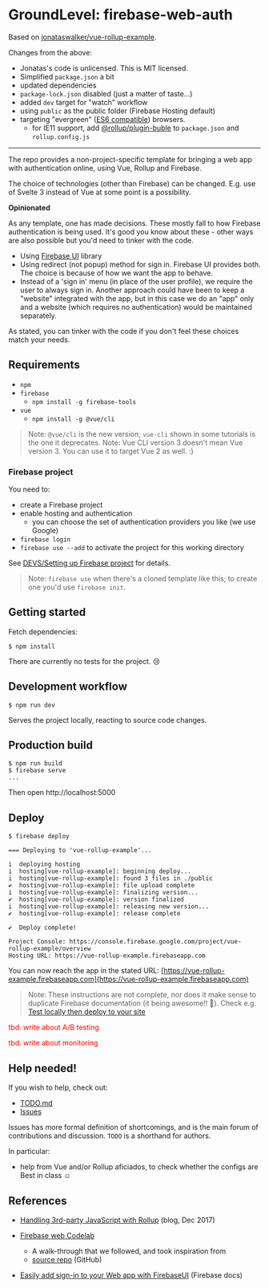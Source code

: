 # GroundLevel: firebase-web-auth

<!-- tbd. logo of GroundLevel -->

Based on [jonataswalker/vue-rollup-example](https://github.com/jonataswalker/vue-rollup-example).

Changes from the above:

- Jonatas's code is unlicensed. This is MIT licensed.
- Simplified `package.json` a bit
- updated dependencies
- `package-lock.json` disabled (just a matter of taste...)
- added `dev` target for "watch" workflow
- using `public` as the public folder (Firebase Hosting default)
- targeting "evergreen" ([ES6 compatible](https://caniuse.com/#search=ES6%20modules)) browsers.
  - for IE11 support, add [@rollup/plugin-buble](https://github.com/rollup/plugins/tree/master/packages/buble) to `package.json` and `rollup.config.js`

---
  
The repo provides a non-project-specific template for bringing a web app with authentication online, using Vue, Rollup and Firebase.

The choice of technologies (other than Firebase) can be changed. E.g. use of Svelte 3 instead of Vue at some point is a possibility.

**Opinionated**

As any template, one has made decisions. These mostly fall to how Firebase authentication is being used. It's good you know about these - other ways are also possible but you'd need to tinker with the code.

- Using [Firebase UI](https://firebase.google.com/docs/auth/web/firebaseui) library
- Using redirect (not popup) method for sign in. Firebase UI provides both. The choice is because of how we want the app to behave.
- Instead of a 'sign in' menu (in place of the user profile), we require the user to always sign in. Another approach could have been to keep a "website" integrated with the app, but in this case we do an "app" only and a website (which requires no authentication) would be maintained separately.

As stated, you can tinker with the code if you don't feel these choices match your needs.

<!--
**Used in**
This template has been used in the following applications:

- ...

! Your application reference appreciated here; even if it were commercial and closed source, you may be able to share the name. :)
-->


## Requirements

- `npm`
- `firebase`
  - `npm install -g firebase-tools`
- `vue`
  - `npm install -g @vue/cli`

>Note: `@vue/cli` is the new version; `vue-cli` shown in some tutorials is the one it deprecates. Note: Vue CLI version 3 doesn't mean Vue version 3. You can use it to target Vue 2 as well. :)

### Firebase project

You need to:

- create a Firebase project
- enable hosting and authentication
  - you can choose the set of authentication providers you like (we use Google)
- `firebase login`
- `firebase use --add` to activate the project for this working directory

See [DEVS/Setting up Firebase project](DEVS/Setting%20up%%20Firebase%20project.md) for details.

>Note: `firebase use` when there's a cloned template like this; to create one you'd use `firebase init`.

<!-- Editor's note: no need to provide more details?...
-->


## Getting started

Fetch dependencies:

```
$ npm install
```

There are currently no tests for the project. 😢

## Development workflow

```
$ npm run dev
```

Serves the project locally, reacting to source code changes.


## Production build

```
$ npm run build
$ firebase serve
...
```

Then open http://localhost:5000


## Deploy

```
$ firebase deploy

=== Deploying to 'vue-rollup-example'...

i  deploying hosting
i  hosting[vue-rollup-example]: beginning deploy...
i  hosting[vue-rollup-example]: found 3 files in ./public
✔  hosting[vue-rollup-example]: file upload complete
i  hosting[vue-rollup-example]: finalizing version...
✔  hosting[vue-rollup-example]: version finalized
i  hosting[vue-rollup-example]: releasing new version...
✔  hosting[vue-rollup-example]: release complete

✔  Deploy complete!

Project Console: https://console.firebase.google.com/project/vue-rollup-example/overview
Hosting URL: https://vue-rollup-example.firebaseapp.com
```

You can now reach the app in the stated URL: [https://vue-rollup-example.firebaseapp.com](https://vue-rollup-example.firebaseapp.com)

>Note: These instructions are not complete, nor does it make sense to duplicate Firebase documentation (it being awesome!! 🥳). Check e.g. [Test locally then deploy to your site](https://firebase.google.com/docs/hosting/deploying)

<font color=red>tbd. write about A/B testing</font>

<font color=red>tbd. write about monitoring</font>


## Help needed!

If you wish to help, check out:

- [TODO.md](TODO.md)
- [Issues](https://github.com/akauppi/vue-rollup-example-with-firebase-auth/issues)

Issues has more formal definition of shortcomings, and is the main forum of contributions and discussion. `TODO` is a shorthand for authors.

In particular:

- help from Vue and/or Rollup aficiados, to check whether the configs are Best in class ☺️

## References

- [Handling 3rd-party JavaScript with Rollup](https://engineering.mixmax.com/blog/rollup-externals/) (blog, Dec 2017)

- [Firebase web Codelab](https://codelabs.developers.google.com/codelabs/firebase-web/#1)
  - A walk-through that we followed, and took inspiration from
  - [source repo](https://github.com/firebase/friendlychat-web) (GitHub)
 
- [Easily add sign-in to your Web app with FirebaseUI](https://firebase.google.com/docs/auth/web/firebaseui) (Firebase docs)

 
